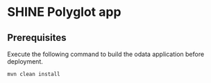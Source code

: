 SHINE Polyglot app
================

## Prerequisites
Execute the following command to build the odata application before deployment. 
```
mvn clean install
```
